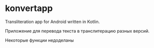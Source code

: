 # konvertapp

Transliteration app for Android written in Kotlin.

Приложение для перевода текста в транслитерацию разных версий.

Некоторые функции недоделаны
